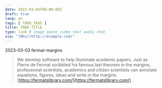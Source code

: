 ```yaml
---
date: 2023-03-03T00:00:00Z
draft: true
lang: en
tags: [ TODO_TAGS ]
title: TODO_TITLE
type: link # image quote video text audio chat
via: "[Who](http://example.com)"
---
```



2023-03-03 fermat-margins


> We develop software to help illuminate academic papers. Just as Pierre de Fermat scribbled his famous last theorem in the margins, professional scientists, academics and citizen scientists can annotate equations, figures, ideas and write in the margins.
[https://fermatslibrary.com/](https://fermatslibrary.com/)

